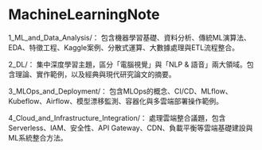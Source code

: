# MachineLearningNote

1_ML_and_Data_Analysis/：
包含機器學習基礎、資料分析、傳統ML演算法、EDA、特徵工程、Kaggle案例、分散式運算、大數據處理與ETL流程整合。

2_DL/：
集中深度學習主題，區分「電腦視覺」與「NLP & 語音」兩大領域。包含理論、實作範例，以及經典與現代研究論文的摘要。

3_MLOps_and_Deployment/：
包含MLOps的概念、CI/CD、MLflow、Kubeflow、Airflow、模型漂移監測、容器化與多雲端部署操作範例。

4_Cloud_and_Infrastructure_Integration/：
處理雲端整合議題，包含Serverless、IAM、安全性、API Gateway、CDN、負載平衡等雲端基礎建設與ML系統整合方法。
